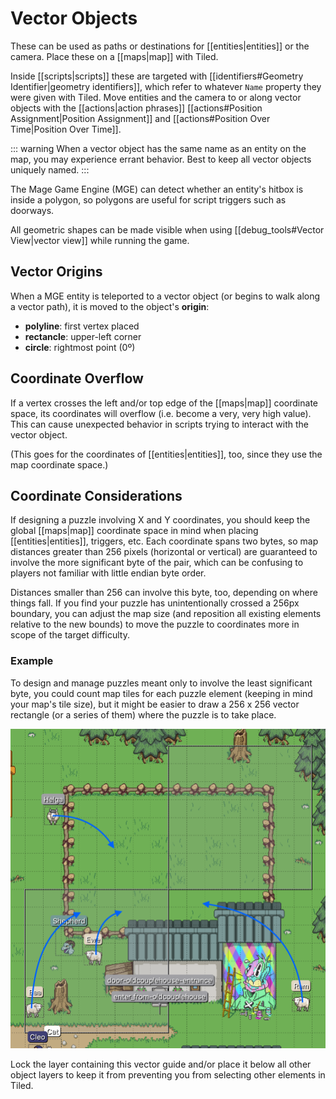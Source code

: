 # Vector Objects

These can be used as paths or destinations for [[entities|entities]] or the camera. Place these on a [[maps|map]] with Tiled.

Inside [[scripts|scripts]] these are targeted with [[identifiers#Geometry Identifier|geometry identifiers]], which refer to whatever `Name` property they were given with Tiled. Move entities and the camera to or along vector objects with the [[actions|action phrases]] [[actions#Position Assignment|Position Assignment]] and [[actions#Position Over Time|Position Over Time]].

::: warning
When a vector object has the same name as an entity on the map, you may experience errant behavior. Best to keep all vector objects uniquely named.
:::

The Mage Game Engine (MGE) can detect whether an entity's hitbox is inside a polygon, so polygons are useful for script triggers such as doorways.

All geometric shapes can be made visible when using [[debug_tools#Vector View|vector view]] while running the game.

## Vector Origins

When a MGE entity is teleported to a vector object (or begins to walk along a vector path), it is moved to the object's **origin**:

- **polyline**: first vertex placed
- **rectancle**: upper-left corner
- **circle**: rightmost point (0º)

## Coordinate Overflow

If a vertex crosses the left and/or top edge of the [[maps|map]] coordinate space, its coordinates will overflow (i.e. become a very, very high value). This can cause unexpected behavior in scripts trying to interact with the vector object.

(This goes for the coordinates of [[entities|entities]], too, since they use the map coordinate space.)

## Coordinate Considerations

If designing a puzzle involving X and Y coordinates, you should keep the global [[maps|map]] coordinate space in mind when placing [[entities|entities]], triggers, etc. Each coordinate spans two bytes, so map distances greater than 256 pixels (horizontal or vertical) are guaranteed to involve the more significant byte of the pair, which can be confusing to players not familiar with little endian byte order.

Distances smaller than 256 can involve this byte, too, depending on where things fall. If you find your puzzle has unintentionally crossed a 256px boundary, you can adjust the map size (and reposition all existing elements relative to the new bounds) to move the puzzle to coordinates more in scope of the target difficulty.

### Example

To design and manage puzzles meant only to involve the least significant byte, you could count map tiles for each puzzle element (keeping in mind your map's tile size), but it might be easier to draw a 256 x 256 vector rectangle (or a series of them) where the puzzle is to take place.

 ![sheep pen with 256px boxes](media/sheep-pen.png)

Lock the layer containing this vector guide and/or place it below all other object layers to keep it from preventing you from selecting other elements in Tiled.
